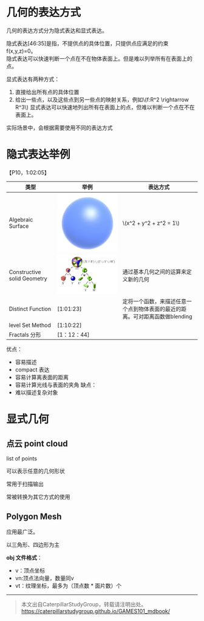 # 几何的表达方式

几何的表达方式分为隐式表达和显式表达。  

隐式表达[46:35]是指，不提供点的具体位置，只提供点应满足的约束f(x,y,z)=0。  
隐式表达可以快速判断一个点在不在物体表面上。但是难以列举所有在表面上的点。  

显式表达有两种方式：  
1. 直接给出所有点的具体位置
2. 给出一些点，以及这些点到另一些点的映射关系，例如\\(f:R^2 \rightarrow R^3\\)
显式表达可以快速地列出所有在表面上的点，但难以判断一个点在不在表面上。  

实际场景中，会根据需要使用不同的表达方式

# 隐式表达举例

【P10，1:02:05】

|类型|举例|表达方式|
|---|---|---|
|Algebraic Surface|![](../assets/49.PNG)| \\(x^2 + y^2 + z^2 = 1\\)|
|Constructive solid Geometry|![](../assets/50.PNG)| 通过基本几何之间的运算来定义新的几何 |
|Distinct Function| [1:01:23]|定将一个函数，来描述任意一个点到物体表面的最近的距离。可对距离函数做blending|
|level Set Method| [1:10:22]||
|Fractals 分形 |[1：12：44]|

优点：  
- 容易描述
- compact 表达
- 容易计算离表面的距离
- 容易计算光线与表面的夹角
缺点：
- 难以描述复杂对象

# 显式几何

## 点云 point cloud

list of points

可以表示任意的几何形状

常用于扫描输出

常被转换为其它方式的使用

## Polygon Mesh

应用最广泛。

以三角形、四边形为主

**obj 文件格式**：
- v：顶点坐标
- vn:顶点法向量，数量同v
- vt：纹理坐标，最多为（顶点数 * 面片数）个

----------------------------

> 本文出自CaterpillarStudyGroup，转载请注明出处。  
> https://caterpillarstudygroup.github.io/GAMES101_mdbook/

